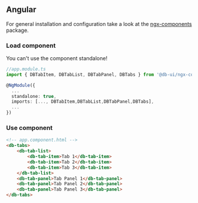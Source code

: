 ## Angular

For general installation and configuration take a look at the [ngx-components](https://www.npmjs.com/package/@db-ui/ngx-components) package.

### Load component

You can't use the component standalone!

```ts app.module.ts
//app.module.ts
import { DBTabItem, DBTabList, DBTabPanel, DBTabs } from '@db-ui/ngx-components';

@NgModule({
  ...
  standalone: true,
  imports: [..., DBTabItem,DBTabList,DBTabPanel,DBTabs],
  ...
})

```

### Use component

```html app.component.html
<!-- app.component.html -->
<db-tabs>
	<db-tab-list>
		<db-tab-item>Tab 1</db-tab-item>
		<db-tab-item>Tab 2</db-tab-item>
		<db-tab-item>Tab 3</db-tab-item>
	</db-tab-list>
	<db-tab-panel>Tab Panel 1</db-tab-panel>
	<db-tab-panel>Tab Panel 2</db-tab-panel>
	<db-tab-panel>Tab Panel 3</db-tab-panel>
</db-tabs>
```
